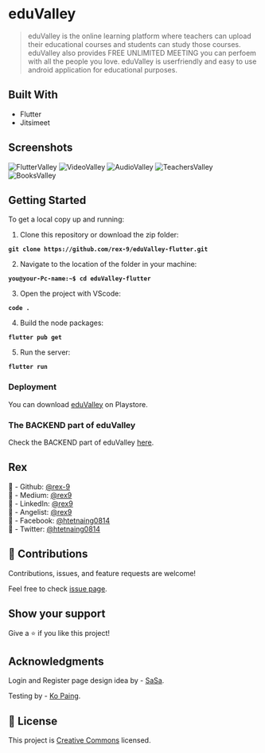 # eduValley

> eduValley is the online learning platform where teachers can upload their educational courses and students can study those courses.
> eduValley also provides FREE UNLIMITED MEETING you can perfoem with all the people you love.
> eduValley is userfriendly and easy to use android application for educational purposes.

## Built With

- Flutter
- Jitsimeet

## Screenshots

![FlutterValley](./assets/img/FlutterValley.png)
![VideoValley](./assets/img/VideoValley.png)
![AudioValley](./assets/img/AudioValley.png)
![TeachersValley](./assets/img/TeachersValley.png)
![BooksValley](./assets/img/BooksValley.png)

## Getting Started

To get a local copy up and running:

1. Clone this repository or download the zip folder:

**`git clone https://github.com/rex-9/eduValley-flutter.git`**

2. Navigate to the location of the folder in your machine:

**`you@your-Pc-name:~$ cd eduValley-flutter`**

3. Open the project with VScode:

**`code .`**

4. Build the node packages:

**`flutter pub get`**

5. Run the server:

**`flutter run`**

### Deployment

You can download [eduValley](https://play.google.com/store/apps/details?id=com.eduValley.flutterValley) on Playstore.

### The BACKEND part of eduValley

Check the BACKEND part of eduValley [here](https://github.com/rex-9/eduValley-laravel).

## Rex

👤 - Github: [@rex-9](https://github.com/rex-9/)<br>
👤 - Medium: [@rex9](https://medium.com/@rex9/)<br>
👤 - LinkedIn: [@rex9](https://www.linkedin.com/in/rex9/)<br>
👤 - Angelist: [@rex9](https://angel.co/u/rex9)<br>
👤 - Facebook: [@htetnaing0814](https://www.facebook.com/htetnaing0814)<br>
👤 - Twitter: [@htetnaing0814](https://www.twitter.com/htetnaing0814)<br>

## 🤝 Contributions

Contributions, issues, and feature requests are welcome!

Feel free to check [issue page](https://github.com/rex-9/eduValley-flutter/issues).

## Show your support

Give a ⭐️ if you like this project!

## Acknowledgments

Login and Register page design idea by - [SaSa](https://github.com/aghtetnyein/).

Testing by - [Ko Paing](https://github.com/rex-9/).

## 📝 License

This project is [Creative Commons](https://creativecommons.org/licenses/by-nc/4.0/) licensed.
